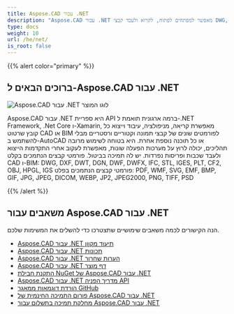 ```yaml
---
title: Aspose.CAD עבור .NET
description: "Aspose.CAD עבור .NET מאפשר למפתחים לפתוח, לקרוא ולעבד קבצי DWG, DXF, DWT ואחרים של CAD ו-BIM, כמו: DGN, DWF, DWFX, IFC, STL, IGES, PLT, CF2, OBJ, HPGL, IGS."
type: docs
weight: 10
url: /he/net/
is_root: false
---
```


{{% alert color="primary" %}}

## **ברוכים הבאים ל-Aspose.CAD עבור .NET**

![Aspose.CAD עבור .NET לוגו המוצר](/_assets/home_1.png)

Aspose.CAD עבור .NET היא ספריית API ברמה ארגונית תואמת ל-.NET Framework, .Net Core ו-Xamarin, מאפשרת קריאה, מניפולציה, עיבוד וייצוא כל קובץ שרטוט CAD או BIM לפורמטים שונים של קבצי תמונה וקטוריים ורסטריים מבלי להשתמש ב-AutoCAD או כל תוכנה נוספת אחרת.
היא בטוחה לשימוש מרובה תהליכים, יכולה לרוץ על מערכות הפעלה שונות, מאפשרת לעקוב אחרי התקדמות הייצוא ולעבד שכבות ופריסות נפרדות. יש לה תמיכה בביטול.
פורמטי קבצים הנתמכים בקלט CAD ו-BIM: DWG, DXF, DWT, DGN, DWF, DWFX, IFC, STL, IGES, PLT, CF2, OBJ, HPGL, IGS
פורמטי קבצים הנתמכים בפלט: PDF, WMF, SVG, EMF, BMP, GIF, JPG, JPEG, DICOM, WEBP, JP2, JPEG2000, PNG, TIFF, PSD

{{% /alert %}}

## **משאבים עבור Aspose.CAD עבור .NET**

הנה הקישורים לכמה משאבים שימושיים שתצטרכו כדי להשלים את המשימות שלכם.

- [Aspose.CAD עבור .NET תיעוד מקוון](/he/cad/net/)
- [Aspose.CAD עבור .NET תכונות](/he/cad/net/features/)
- [Aspose.CAD עבור .NET הערות שחרור](https://releases.aspose.com/cad/net/release-notes/)
- [Aspose.CAD עבור .NET דף מוצר](https://products.aspose.com/cad/net/)
- [התקנת חבילת NuGet של Aspose.CAD עבור .NET](https://www.nuget.org/packages/Aspose.CAD/)
- [Aspose.CAD עבור .NET מדריך הפניה API](https://reference.aspose.com/cad/net)
- [הורדת דוגמאות ממאגר GitHub](https://github.com/aspose-cad/Aspose.CAD-for-.NET)
- [פורום התמיכה החינמית של Aspose.CAD עבור .NET](https://forum.aspose.com/c/cad/19)
- [מחלקת תמיכה בתשלום עבור Aspose.CAD עבור .NET](https://helpdesk.aspose.com/)
